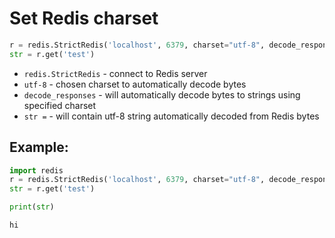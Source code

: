 # Set Redis charset

```python
r = redis.StrictRedis('localhost', 6379, charset="utf-8", decode_responses=True)
str = r.get('test')
```

- `redis.StrictRedis` - connect to Redis server
- `utf-8` - chosen charset to automatically decode bytes
- `decode_responses` - will automatically decode bytes to strings using specified charset
- `str =` - will contain utf-8 string automatically decoded from Redis bytes

## Example: 
```python
import redis
r = redis.StrictRedis('localhost', 6379, charset="utf-8", decode_responses=True)
str = r.get('test')

print(str)
```
```
hi

```

